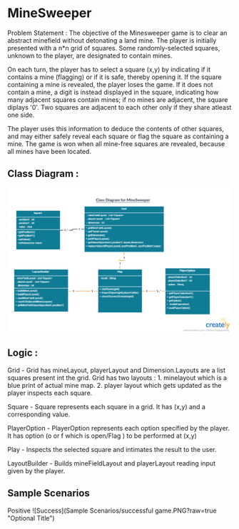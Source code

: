 # MineSweeper

Problem Statement :
The objective of the Minesweeper game is to clear an abstract minefield without detonating a land mine. The player is initially presented with a n*n grid of squares. Some randomly-selected squares, unknown to the player, are designated to contain mines. 

On each turn, the player has to select a square (x,y) by indicating if it contains a mine (flagging) or if it is safe, thereby opening it. If the square containing a mine is revealed, the player loses the game. If it does not contain a mine, a digit is instead displayed in the square, indicating how many adjacent squares contain mines; if no mines are adjacent, the square diplays '0'. Two squares are adjacent to each other only if they share atleast one side.

The player uses this information to deduce the contents of other squares, and may either safely reveal each square or flag the square as containing a mine. The game is won when all mine-free squares are revealed, because all mines have been located.

## Class Diagram :
![MineSweeper - Class Diagram ](MineSweeper.png?raw=true "Optional Title")

## Logic :

Grid - Grid has mineLayout, playerLayout and Dimension.Layouts are a list squares present int the grid.
       Grid has two layouts :
       1. minelayout which is a blue print of actual mine map.
       2. player layout which gets updated as the player inspects each square.
 
 Square - Square represents each square in a grid. It has (x,y) and a corresponding value.
 
 PlayerOption - PlayerOption represents each option specified by the player.
                It has option (o or f which is open/Flag ) to be performed at (x,y)
                
 Play - Inspects the selected square and intimates the result to the user.
 
 LayoutBuilder - Builds mineFieldLayout and playerLayout reading input given by the player.

## Sample Scenarios
Positive 
![Success](Sample Scenarios/successful game.PNG?raw=true "Optional Title")
